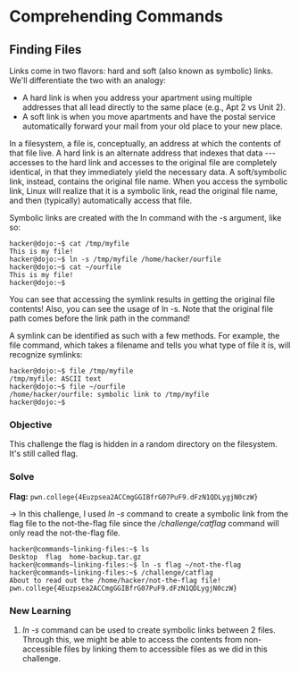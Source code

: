 # Comprehending Commands 

## Finding Files
Links come in two flavors: hard and soft (also known as symbolic) links. We'll differentiate the two with an analogy:

- A hard link is when you address your apartment using multiple addresses that all lead directly to the same place (e.g., Apt 2 vs Unit 2).
- A soft link is when you move apartments and have the postal service automatically forward your mail from your old place to your new place.

In a filesystem, a file is, conceptually, an address at which the contents of that file live. A hard link is an alternate address that indexes that data --- accesses to the hard link and accesses to the original file are completely identical, in that they immediately yield the necessary data. A soft/symbolic link, instead, contains the original file name. When you access the symbolic link, Linux will realize that it is a symbolic link, read the original file name, and then (typically) automatically access that file.

Symbolic links are created with the ln command with the -s argument, like so:

```
hacker@dojo:~$ cat /tmp/myfile
This is my file!
hacker@dojo:~$ ln -s /tmp/myfile /home/hacker/ourfile
hacker@dojo:~$ cat ~/ourfile
This is my file!
hacker@dojo:~$
```

You can see that accessing the symlink results in getting the original file contents! Also, you can see the usage of ln -s. Note that the original file path comes before the link path in the command!

A symlink can be identified as such with a few methods. For example, the file command, which takes a filename and tells you what type of file it is, will recognize symlinks:

```
hacker@dojo:~$ file /tmp/myfile
/tmp/myfile: ASCII text
hacker@dojo:~$ file ~/ourfile
/home/hacker/ourfile: symbolic link to /tmp/myfile
hacker@dojo:~$
```

### Objective
This challenge the flag is hidden in a random directory on the filesystem. It's still called flag.

### Solve
**Flag:** `pwn.college{4Euzpsea2ACCmgGGIBfrG07PuF9.dFzN1QDLygjN0czW}`

-> In this challenge, I used *ln -s* command to create a symbolic link from the flag file to the not-the-flag file since the */challenge/catflag* command will only read the not-the-flag file.    

```
hacker@commands~linking-files:~$ ls
Desktop  flag  home-backup.tar.gz
hacker@commands~linking-files:~$ ln -s flag ~/not-the-flag
hacker@commands~linking-files:~$ /challenge/catflag
About to read out the /home/hacker/not-the-flag file!
pwn.college{4Euzpsea2ACCmgGGIBfrG07PuF9.dFzN1QDLygjN0czW}
```

### New Learning
1. *ln -s* command can be used to create symbolic links between 2 files. Through this, we might be able to access the contents from non-accessible files by linking them to accessible files as we did in this challenge.